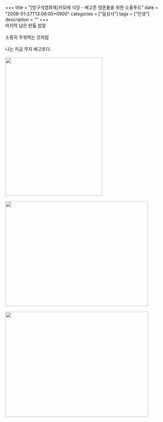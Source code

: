 +++
title = "[방구석영화제]카모메 식당 - 배고픈 영혼들을 위한 소울푸드"
date = "2008-01-27T13:06:00+0900"
categories = ["일상사"]
tags = ["인생"]
description = ""
+++
<span class="copyright_entry" style="display:block;" title="[방구석영화제]카모메 식당 - 배고픈 영혼들을 위한 소울푸드@@**@@http://shed.egloos.com/1704198"></span>마지막 남은 한톨 밥알
<br>
<br>소중히 주워먹는 것처럼
<br>
<br>나는 지금 무지 배고프다.
<br>
<br>
<img border="0" onmouseover="this.style.cursor='pointer'" alt="" src="/attachment/1704198_1.jpg" width="305" height="436" onclick="Control.Modal.openDialog(this, event, 'http://pds7.egloos.com/pds/200801/27/82/a0003782_479c0270268f6.jpg', 305, 436);">
<br>
<br>
<img border="0" onmouseover="this.style.cursor='pointer'" alt="" src="/attachment/1704198_2.jpg" width="449" height="331" onclick="Control.Modal.openDialog(this, event, 'http://pds9.egloos.com/pds/200801/27/82/a0003782_479c0289e1fe9.jpg', 449, 331);">
<br>
<br>
<img border="0" onmouseover="this.style.cursor='pointer'" alt="" src="/attachment/1704198_3.jpg" width="450" height="332" onclick="Control.Modal.openDialog(this, event, 'http://pds9.egloos.com/pds/200801/27/82/a0003782_479c029a4ace4.jpg', 450, 332);">
<br>
<br> 
<!--
       <rdf:RDF xmlns:rdf="http://www.w3.org/1999/02/22-rdf-syntax-ns#"
		    xmlns:dc="http://purl.org/dc/elements/1.1/"
		    xmlns:trackback="http://madskills.com/public/xml/rss/module/trackback/">
       <rdf:Description
	        rdf:about="http://shed.egloos.com/1704198"
	        dc:identifier="http://shed.egloos.com/1704198"
	        dc:title="[방구석영화제]카모메 식당 - 배고픈 영혼들을 위한 소울푸드"
	        trackback:ping="http://shed.egloos.com/tb/1704198"/>
       </rdf:RDF>
       -->

<ul></ul>